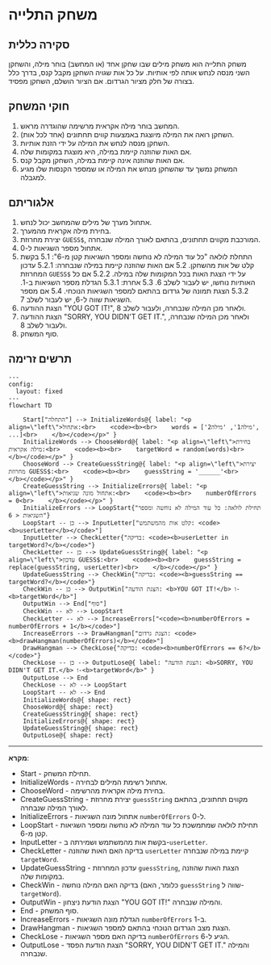 # משחק התלייה

## סקירה כללית

משחק התלייה הוא משחק מילים שבו שחקן אחד (או המחשב) בוחר מילה, והשחקן השני מנסה לנחש אותה לפי אותיות. על כל אות שגויה השחקן מקבל קנס, בדרך כלל בצורה של חלק מציור הגרדום. אם הציור הושלם, השחקן מפסיד.

## חוקי המשחק

1. המחשב בוחר מילה אקראית מרשימה שהוגדרה מראש.
2. השחקן רואה את המילה מיוצגת באמצעות קווים תחתונים (אחד לכל אות).
3. השחקן מנסה לנחש את המילה על ידי הזנת אותיות.
4. אם האות שהוזנה קיימת במילה, היא מוצגת במקומות שלה.
5. אם האות שהוזנה אינה קיימת במילה, השחקן מקבל קנס.
6. המשחק נמשך עד שהשחקן מנחש את המילה או שמספר הקנסות שלו מגיע למגבלה.

## אלגוריתם

1. אתחול מערך של מילים שהמחשב יכול לנחש.
2. בחירת מילה אקראית מהמערך.
3. יצירת מחרוזת `GUESS$`, המורכבת מקווים תחתונים, בהתאם לאורך המילה שנבחרה.
4. אתחול מספר השגיאות ל-0.
5. התחלת לולאה "כל עוד המילה לא נוחשה ומספר השגיאות קטן מ-6":
    5.1 בקשת קלט של אות מהשחקן.
    5.2 אם האות שהוזנה קיימת במילה שנבחרה:
        5.2.1 עדכון המחרוזת `GUESS$` על ידי הצגת האות בכל המקומות שלה במילה.
        5.2.2 אם כל האותיות נוחשו, יש לעבור לשלב 6.
    5.3 אחרת:
        5.3.1 הגדלת מספר השגיאות ב-1.
        5.3.2 הצגת תמונה של גרדום בהתאם למספר השגיאות הנוכחי.
    5.4 אם מספר השגיאות שווה ל-6, יש לעבור לשלב 7.
6. הצגת ההודעה "YOU GOT IT!", ולאחר מכן המילה שנבחרה, ולעבור לשלב 8.
7. הצגת ההודעה "SORRY, YOU DIDN'T GET IT.", ולאחר מכן המילה שנבחרה, ולעבור לשלב 8.
8. סוף המשחק.

## תרשים זרימה

```mermaid
---
config:
  layout: fixed
---
flowchart TD

    Start["התחלה"] --> InitializeWords@{ label: "<p align=\"left\">אתחול:<br>    <code><b><br>    words = ['מילה1', 'מילה2', ...]<br>    </b></code></p>" }
    InitializeWords --> ChooseWord@{ label: "<p align=\"left\">בחירת מילה אקראית:<br>    <code><b><br>    targetWord = random(words)<br>    </b></code></p>" }
    ChooseWord --> CreateGuessString@{ label: "<p align=\"left\">יצירת מחרוזת GUESS$:<br>    <code><b><br>    guessString = '______'<br>    </b></code></p>" }
    CreateGuessString --> InitializeErrors@{ label: "<p align=\"left\">אתחול מונה שגיאות:<br>    <code><b><br>    numberOfErrors = 0<br>    </b></code></p>" }
    InitializeErrors --> LoopStart{"תחילת לולאה: כל עוד המילה לא נוחשה ומספר השגיאות < 6"}
    LoopStart -- כן --> InputLetter["קלט אות מהמשתמש: <code><b>userLetter</b></code>"]
    InputLetter --> CheckLetter{"בדיקה: <code><b>userLetter in targetWord?</b></code>"}
    CheckLetter -- כן --> UpdateGuessString@{ label: "<p align=\"left\">עדכון GUESS$:<br>    <code><b><br>    guessString = replace(guessString, userLetter)<br>    </b></code></p>" }
    UpdateGuessString --> CheckWin{"בדיקה: <code><b>guessString == targetWord?</b></code>"}
    CheckWin -- כן --> OutputWin["הצגת הודעה: <b>YOU GOT IT!</b> ו-<b>targetWord</b>"]
    OutputWin --> End["סוף"]
    CheckWin -- לא --> LoopStart
    CheckLetter -- לא --> IncreaseErrors["<code><b>numberOfErrors = numberOfErrors + 1</b></code>"]
    IncreaseErrors --> DrawHangman["הצגת גרדום: <code><b>drawHangman(numberOfErrors)</b></code>"]
    DrawHangman --> CheckLose{"בדיקה: <code><b>numberOfErrors == 6?</b></code>"}
    CheckLose -- כן --> OutputLose@{ label: "הצגת הודעה: <b>SORRY, YOU DIDN'T GET IT.</b> ו-<b>targetWord</b>" }
    OutputLose --> End
    CheckLose -- לא --> LoopStart
    LoopStart -- לא --> End
    InitializeWords@{ shape: rect}
    ChooseWord@{ shape: rect}
    CreateGuessString@{ shape: rect}
    InitializeErrors@{ shape: rect}
    UpdateGuessString@{ shape: rect}
    OutputLose@{ shape: rect}

```

-----
**מקרא**:

  - Start - תחילת המשחק.
  - InitializeWords - אתחול רשימת המילים לבחירה.
  - ChooseWord - בחירת מילה אקראית מהרשימה.
  - CreateGuessString - יצירת מחרוזת `guessString` מקווים תחתונים, בהתאם לאורך המילה שנבחרה.
  - InitializeErrors - אתחול מונה השגיאות `numberOfErrors` ל-0.
  - LoopStart - תחילת לולאה שמתמשכת כל עוד המילה לא נוחשה ומספר השגיאות קטן מ-6.
  - InputLetter - בקשת אות מהמשתמש ושמירתה ב-`userLetter`.
  - CheckLetter - בדיקה האם האות שהוזנה `userLetter` קיימת במילה שנבחרה `targetWord`.
  - UpdateGuessString - עדכון המחרוזת `guessString`, הצגת האות שהוזנה במקומות שלה.
  - CheckWin - בדיקה האם המילה נוחשה (כלומר, האם `guessString` שווה ל-`targetWord`).
  - OutputWin - הצגת הודעת ניצחון "YOU GOT IT!" והמילה שנבחרה.
  - End - סוף המשחק.
  - IncreaseErrors - הגדלת מונה השגיאות `numberOfErrors` ב-1.
  - DrawHangman - הצגת מצב הגרדום הנוכחי בהתאם למספר השגיאות.
  - CheckLose - בדיקה האם מספר השגיאות `numberOfErrors` הגיע ל-6.
  - OutputLose - הצגת הודעת הפסד "SORRY, YOU DIDN'T GET IT." והמילה שנבחרה.